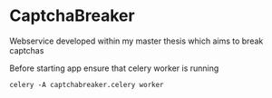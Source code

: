 # CaptchaBreaker
Webservice developed within my master thesis which aims to break captchas

Before starting app ensure that celery worker is running

`celery -A captchabreaker.celery worker`